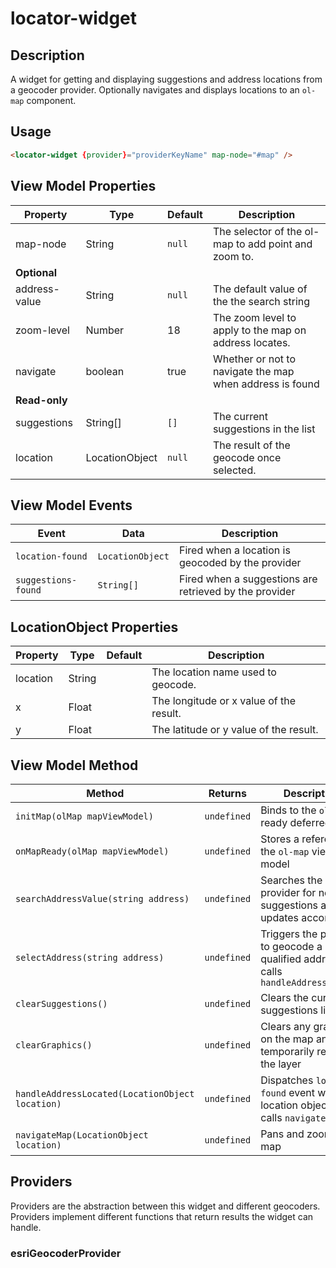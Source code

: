 # locator-widget
## Description
A widget for getting and displaying suggestions and address locations from a geocoder provider. Optionally navigates and displays locations to an `ol-map` component.

## Usage

```html
<locator-widget {provider}="providerKeyName" map-node="#map" />
```

## View Model Properties

Property     | Type           | Default | Description
------------- | -------------- | ------- | -----------------
map-node      | String         | `null`  | The selector of the ol-map to add point and zoom to.
**Optional**  |                |         |
address-value | String         | `null`  | The default value of the the search string
zoom-level    | Number         | 18      | The zoom level to apply to the map on address locates.
navigate      | boolean        | true    | Whether or not to navigate the map when address is found
**Read-only** |                |         |
suggestions   | String[]       | `[]`    | The current suggestions in the list
location      | LocationObject | `null`  | The result of the geocode once selected.

## View Model Events

Event               | Data             | Description
------------------- | ---------------- | -----------------------
`location-found`    | `LocationObject` | Fired when a location is geocoded by the provider
`suggestions-found` | `String[]`       | Fired when a suggestions are retrieved by the provider

## LocationObject Properties

Property | Type   | Default | Description
-------- | ------ | ------- | ---------------------------------------
location | String |         | The location name used to geocode.
x        | Float  |         | The longitude or x value of the result.
y        | Float  |         | The latitude or y value of the result.

## View Model Method

Method                                        | Returns     | Description
----------------------------------------------- | ----------- | ---------
`initMap(olMap mapViewModel)`                   | `undefined` | Binds to the `ol-map` ready deferred
`onMapReady(olMap mapViewModel)`                | `undefined` | Stores a reference to the `ol-map` view model
`searchAddressValue(string address)`            | `undefined` | Searches the provider for new suggestions and updates accordingly
`selectAddress(string address)`                 | `undefined` | Triggers the provider to geocode a qualified address and calls `handleAddressLocated`
`clearSuggestions()`                            | `undefined` | Clears the current suggestions list
`clearGraphics()`                               | `undefined` | Clears any graphics on the map and temporarily removes the layer
`handleAddressLocated(LocationObject location)` | `undefined` | Dispatches `location-found` event with the location object and calls `navigateMap`
`navigateMap(LocationObject location)`          | `undefined` | Pans and zooms the map

## Providers
Providers are the abstraction between this widget and different geocoders. Providers implement different functions that return results the widget can handle.

### esriGeocoderProvider
